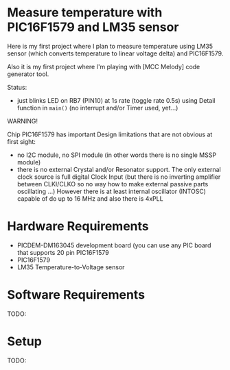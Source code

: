 # Measure temperature with PIC16F1579 and LM35 sensor

Here is my first project where I plan to measure temperature using
LM35 sensor (which converts temperature to linear voltage delta)
and PIC16F1579.

Also it is my first project where I'm playing with [MCC Melody] code
generator tool.

Status:
- just blinks LED on RB7 (PIN10) at 1s rate (toggle rate 0.5s) using
  Detail function in `main()` (no interrupt and/or Timer used, yet...)

WARNING!

Chip PIC16F1579 has important Design limitations that are not obvious at first sight:
- no I2C module, no SPI module (in other words there is no single MSSP module)
- there is no external Crystal and/or Resonator support. The only external clock
  source is full digital Clock Input (but there is no inverting amplifier between
  CLKI/CLKO so no way how to make external passive parts oscillating ...) However
  there is at least internal oscillator (INTOSC) capable of do up to 16 MHz and
  also there is 4xPLL

# Hardware Requirements

- PICDEM-DM163045 development board (you can use any PIC board that supports 20 pin
  PIC16F1579
- PIC16F1579
- LM35 Temperature-to-Voltage sensor

# Software Requirements

TODO:

# Setup

TODO:
